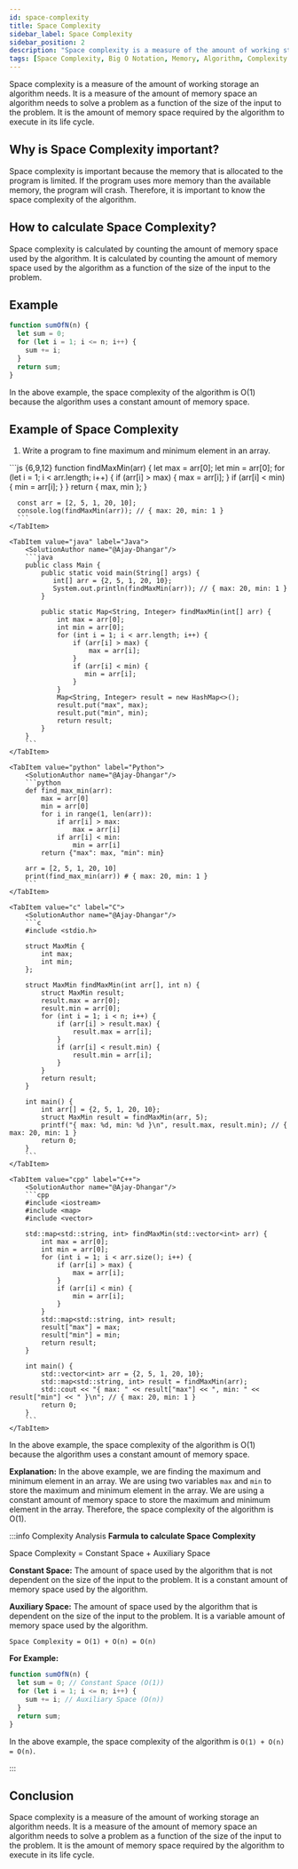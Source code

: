 ```yaml
---
id: space-complexity
title: Space Complexity
sidebar_label: Space Complexity
sidebar_position: 2
description: "Space complexity is a measure of the amount of working storage an algorithm needs. It is a measure of the amount of memory space an algorithm needs to solve a problem as a function of the size of the input to the problem. It is the amount of memory space required by the algorithm to execute in its life cycle."
tags: [Space Complexity, Big O Notation, Memory, Algorithm, Complexity Analysis, Data Structure, DSA, JavaScript, Java, Python, C, C++, Space Complexity Example, Space Complexity Calculation, Space Complexity Analysis, Space Complexity Explanation, Space Complexity Conclusion, Space Complexity Importance, Space Complexity Formula, Space Complexity Constant Space, Space Complexity Auxiliary Space, Space Complexity Example, Space Complexity Program, Space Complexity Code]
---
```


Space complexity is a measure of the amount of working storage an algorithm needs. It is a measure of the amount of memory space an algorithm needs to solve a problem as a function of the size of the input to the problem. It is the amount of memory space required by the algorithm to execute in its life cycle.

## Why is Space Complexity important?

Space complexity is important because the memory that is allocated to the program is limited. If the program uses more memory than the available memory, the program will crash. Therefore, it is important to know the space complexity of the algorithm.

## How to calculate Space Complexity?

Space complexity is calculated by counting the amount of memory space used by the algorithm. It is calculated by counting the amount of memory space used by the algorithm as a function of the size of the input to the problem.

## Example

```js title="Space Complexity"
function sumOfN(n) {
  let sum = 0;
  for (let i = 1; i <= n; i++) {
    sum += i;
  }
  return sum;
}
```

In the above example, the space complexity of the algorithm is O(1) because the algorithm uses a constant amount of memory space.

## Example of Space Complexity

1. Write a program to fine maximum and minimum element in an array.

<Tabs>
    <TabItem value="js" label="JavaScipt" default>
      <SolutionAuthor name="@Ajay-Dhangar"/>
      ```js {6,9,12}
      function findMaxMin(arr) {
        let max = arr[0];
        let min = arr[0];
        for (let i = 1; i < arr.length; i++) {
          if (arr[i] > max) {
            max = arr[i];
          }
          if (arr[i] < min) {
            min = arr[i];
          }
        }
        return { max, min };
      }

      const arr = [2, 5, 1, 20, 10];
      console.log(findMaxMin(arr)); // { max: 20, min: 1 }
      ```   
    </TabItem>

    <TabItem value="java" label="Java">
        <SolutionAuthor name="@Ajay-Dhangar"/>
        ```java
        public class Main {
            public static void main(String[] args) {
               int[] arr = {2, 5, 1, 20, 10};
               System.out.println(findMaxMin(arr)); // { max: 20, min: 1 }
            }
    
            public static Map<String, Integer> findMaxMin(int[] arr) {
                int max = arr[0];
                int min = arr[0];
                for (int i = 1; i < arr.length; i++) {
                    if (arr[i] > max) {
                        max = arr[i];
                    }
                    if (arr[i] < min) {
                       min = arr[i];
                    }
                }
                Map<String, Integer> result = new HashMap<>();
                result.put("max", max);
                result.put("min", min);
                return result;
            }
        }
        ```
    </TabItem>

    <TabItem value="python" label="Python">
        <SolutionAuthor name="@Ajay-Dhangar"/>
        ```python
        def find_max_min(arr):
            max = arr[0]
            min = arr[0]
            for i in range(1, len(arr)):
                if arr[i] > max:
                    max = arr[i]
                if arr[i] < min:
                    min = arr[i]
            return {"max": max, "min": min}

        arr = [2, 5, 1, 20, 10]
        print(find_max_min(arr)) # { max: 20, min: 1 }
        ```
    </TabItem>

    <TabItem value="c" label="C">
        <SolutionAuthor name="@Ajay-Dhangar"/>
        ```c
        #include <stdio.h>

        struct MaxMin {
            int max;
            int min;
        };

        struct MaxMin findMaxMin(int arr[], int n) {
            struct MaxMin result;
            result.max = arr[0];
            result.min = arr[0];
            for (int i = 1; i < n; i++) {
                if (arr[i] > result.max) {
                    result.max = arr[i];
                }
                if (arr[i] < result.min) {
                    result.min = arr[i];
                }
            }
            return result;
        }

        int main() {
            int arr[] = {2, 5, 1, 20, 10};
            struct MaxMin result = findMaxMin(arr, 5);
            printf("{ max: %d, min: %d }\n", result.max, result.min); // { max: 20, min: 1 }
            return 0;
        }
        ```
    </TabItem>

    <TabItem value="cpp" label="C++">
        <SolutionAuthor name="@Ajay-Dhangar"/>
        ```cpp
        #include <iostream>
        #include <map>
        #include <vector>

        std::map<std::string, int> findMaxMin(std::vector<int> arr) {
            int max = arr[0];
            int min = arr[0];
            for (int i = 1; i < arr.size(); i++) {
                if (arr[i] > max) {
                    max = arr[i];
                }
                if (arr[i] < min) {
                    min = arr[i];
                }
            }
            std::map<std::string, int> result;
            result["max"] = max;
            result["min"] = min;
            return result;
        }

        int main() {
            std::vector<int> arr = {2, 5, 1, 20, 10};
            std::map<std::string, int> result = findMaxMin(arr);
            std::cout << "{ max: " << result["max"] << ", min: " << result["min"] << " }\n"; // { max: 20, min: 1 }
            return 0;
        }
        ```
    </TabItem>

</Tabs>

In the above example, the space complexity of the algorithm is O(1) because the algorithm uses a constant amount of memory space.

**Explanation:** In the above example, we are finding the maximum and minimum element in an array. We are using two variables `max` and `min` to store the maximum and minimum element in the array. We are using a constant amount of memory space to store the maximum and minimum element in the array. Therefore, the space complexity of the algorithm is O(1).

:::info Complexity Analysis
**Farmula to calculate Space Complexity**

Space Complexity = Constant Space + Auxiliary Space

**Constant Space:** The amount of space used by the algorithm that is not dependent on the size of the input to the problem. It is a constant amount of memory space used by the algorithm.

**Auxiliary Space:** The amount of space used by the algorithm that is dependent on the size of the input to the problem. It is a variable amount of memory space used by the algorithm.

```plaintext title="Space Complexity"
Space Complexity = O(1) + O(n) = O(n)
```

**For Example:**

```js title="Space Complexity"
function sumOfN(n) {
  let sum = 0; // Constant Space (O(1))
  for (let i = 1; i <= n; i++) {
    sum += i; // Auxiliary Space (O(n))
  }
  return sum;
}
```

In the above example, the space complexity of the algorithm is `O(1) + O(n) = O(n)`.

:::

## Conclusion

Space complexity is a measure of the amount of working storage an algorithm needs. It is a measure of the amount of memory space an algorithm needs to solve a problem as a function of the size of the input to the problem. It is the amount of memory space required by the algorithm to execute in its life cycle.